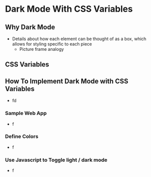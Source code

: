 # Dark Mode With CSS Variables

## Why Dark Mode

- Details about how each element can be thought of as a box, which allows for styling specific to each piece
  - Picture frame analogy

## CSS Variables

## How To Implement Dark Mode with CSS Variables

- fd

### Sample Web App

- f

### Define Colors

- f

### Use Javascript to Toggle light / dark mode

- f
